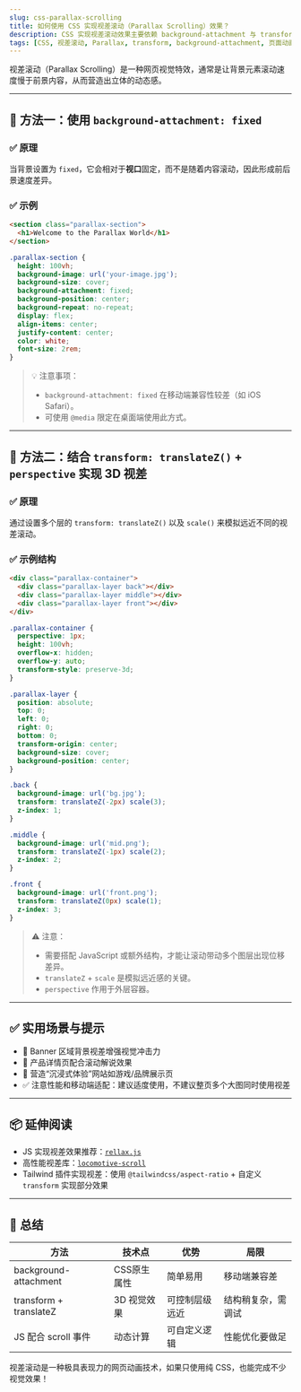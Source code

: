 ```yaml
---
slug: css-parallax-scrolling
title: 如何使用 CSS 实现视差滚动（Parallax Scrolling）效果？
description: CSS 实现视差滚动效果主要依赖 background-attachment 与 transform/perspective 等属性，模拟多层背景不同速率移动，增强空间感。
tags: [CSS, 视差滚动, Parallax, transform, background-attachment, 页面动画]
---
```


视差滚动（Parallax Scrolling）是一种网页视觉特效，通常是让背景元素滚动速度慢于前景内容，从而营造出立体的动态感。

---

## 🧩 方法一：使用 `background-attachment: fixed`

### ✅ 原理

当背景设置为 `fixed`，它会相对于**视口**固定，而不是随着内容滚动，因此形成前后景速度差异。

### ✅ 示例

```html
<section class="parallax-section">
  <h1>Welcome to the Parallax World</h1>
</section>
```

```css
.parallax-section {
  height: 100vh;
  background-image: url('your-image.jpg');
  background-size: cover;
  background-attachment: fixed;
  background-position: center;
  background-repeat: no-repeat;
  display: flex;
  align-items: center;
  justify-content: center;
  color: white;
  font-size: 2rem;
}
```

> 💡 注意事项：
>
> * `background-attachment: fixed` 在移动端兼容性较差（如 iOS Safari）。
> * 可使用 `@media` 限定在桌面端使用此方式。

---

## 🧩 方法二：结合 `transform: translateZ()` + `perspective` 实现 3D 视差

### ✅ 原理

通过设置多个层的 `transform: translateZ()` 以及 `scale()` 来模拟远近不同的视差滚动。

### ✅ 示例结构

```html
<div class="parallax-container">
  <div class="parallax-layer back"></div>
  <div class="parallax-layer middle"></div>
  <div class="parallax-layer front"></div>
</div>
```

```css
.parallax-container {
  perspective: 1px;
  height: 100vh;
  overflow-x: hidden;
  overflow-y: auto;
  transform-style: preserve-3d;
}

.parallax-layer {
  position: absolute;
  top: 0;
  left: 0;
  right: 0;
  bottom: 0;
  transform-origin: center;
  background-size: cover;
  background-position: center;
}

.back {
  background-image: url('bg.jpg');
  transform: translateZ(-2px) scale(3);
  z-index: 1;
}

.middle {
  background-image: url('mid.png');
  transform: translateZ(-1px) scale(2);
  z-index: 2;
}

.front {
  background-image: url('front.png');
  transform: translateZ(0px) scale(1);
  z-index: 3;
}
```

> ⚠️ 注意：
>
> * 需要搭配 JavaScript 或额外结构，才能让滚动带动多个图层出现位移差异。
> * `translateZ` + `scale` 是模拟远近感的关键。
> * `perspective` 作用于外层容器。

---

## ✅ 实用场景与提示

* 🔷 Banner 区域背景视差增强视觉冲击力
* 🔷 产品详情页配合滚动解说效果
* 🔷 营造“沉浸式体验”网站如游戏/品牌展示页
* ✅ 注意性能和移动端适配：建议适度使用，不建议整页多个大图同时使用视差

---

## 📦 延伸阅读

* JS 实现视差效果推荐：[`rellax.js`](https://dixonandmoe.com/rellax/)
* 高性能视差库：[`locomotive-scroll`](https://locomotivemtl.github.io/locomotive-scroll/)
* Tailwind 插件实现视差：使用 `@tailwindcss/aspect-ratio` + 自定义 `transform` 实现部分效果

---

## 📝 总结

| 方法                     | 技术点     | 优势      | 局限        |
| ---------------------- | ------- | ------- | --------- |
| background-attachment  | CSS原生属性 | 简单易用    | 移动端兼容差    |
| transform + translateZ | 3D 视觉效果 | 可控制层级远近 | 结构稍复杂，需调试 |
| JS 配合 scroll 事件        | 动态计算    | 可自定义逻辑  | 性能优化要做足   |

视差滚动是一种极具表现力的网页动画技术，如果只使用纯 CSS，也能完成不少视觉效果！
